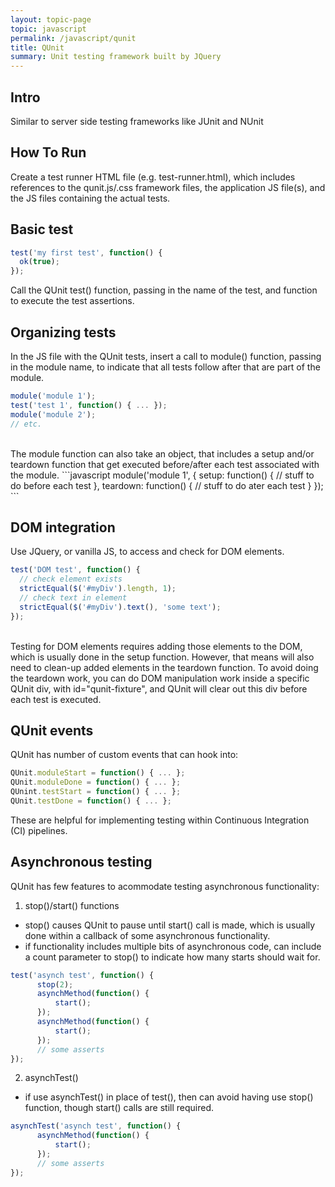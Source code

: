 ```yaml
---
layout: topic-page
topic: javascript
permalink: /javascript/qunit
title: QUnit
summary: Unit testing framework built by JQuery
---
```


## Intro
Similar to server side testing frameworks like JUnit and NUnit


## How To Run
Create a test runner HTML file (e.g. test-runner.html), which includes references to the qunit.js/.css framework files, the application JS file(s), and the JS files containing the actual tests.


## Basic test
``` javascript
test('my first test', function() {
  ok(true);
});
```
Call the QUnit test() function, passing in the name of the test, and function to execute the test assertions.


## Organizing tests
In the JS file with the QUnit tests, insert a call to module() function, passing in the module name, to indicate that all tests follow after that are part of the module.
``` javascript
module('module 1');
test('test 1', function() { ... });
module('module 2');
// etc.
```
<br/>
The module function can also take an object, that includes a setup and/or teardown function that get executed before/after each test associated with the module.
```javascript
module('module 1', {
  setup: function() {
    // stuff to do before each test
  }, 
  teardown: function() {
    // stuff to do ater each test
  }
});
```

## DOM integration
Use JQuery, or vanilla JS, to access and check for DOM elements.
``` javascript
test('DOM test', function() {
  // check element exists
  strictEqual($('#myDiv').length, 1);
  // check text in element
  strictEqual($('#myDiv').text(), 'some text');
});
```
<br/>
Testing for DOM elements requires adding those elements to the DOM, which is usually done in the setup function. However, that means will also need to clean-up added elements in the teardown function. To avoid doing the teardown work, you can do DOM manipulation work inside a specific QUnit div, with id="qunit-fixture", and QUnit will clear out this div before each test is executed.


## QUnit events
QUnit has number of custom events that can hook into:
```javascript
QUnit.moduleStart = function() { ... };
QUnit.moduleDone = function() { ... };
QUnint.testStart = function() { ... };
QUnit.testDone = function() { ... };
```
These are helpful for implementing testing within Continuous Integration (CI) pipelines.


## Asynchronous testing
QUnit has few features to acommodate testing asynchronous functionality:
1. stop()/start() functions 
* stop() causes QUnit to pause until start() call is made, which is usually done within a callback of some asynchronous functionality.
* if functionality includes multiple bits of asynchronous code, can include a count parameter to stop() to indicate how many starts should wait for.
```javascript
test('asynch test', function() {
      stop(2);
      asynchMethod(function() {
          start();
      });
      asynchMethod(function() {
          start();
      });
      // some asserts
});
```

2. asynchTest()
* if use asynchTest() in place of test(), then can avoid having use stop() function, though start() calls are still required.

```javascript
asynchTest('asynch test', function() {
      asynchMethod(function() {
          start();
      });
      // some asserts
});
```
